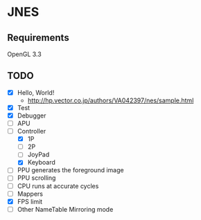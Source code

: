 # JNES

## Requirements
OpenGL 3.3

## TODO
- [x] Hello, World!
  - http://hp.vector.co.jp/authors/VA042397/nes/sample.html
- [X] Test
- [x] Debugger
- [ ] APU
- [ ] Controller
  - [x] 1P
  - [ ] 2P
  - [ ] JoyPad
  - [x] Keyboard
- [ ] PPU generates the foreground image
- [ ] PPU scrolling
- [ ] CPU runs at accurate cycles
- [ ] Mappers
- [x] FPS limit
- [ ] Other NameTable Mirroring mode
